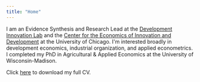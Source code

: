 ```yaml
---
title: "Home"
---
```


I am an Evidence Synthesis and Research Lead at the [Development Innovation Lab](https://bfi.uchicago.edu/development-innovation-lab) and the [Center for the Economics of Innovation and Development](https://bfi.uchicago.edu/centers-programs/development-economics-center/) at the University of Chicago.
I'm interested broadly in development economics, industrial organization, and applied econometrics.
I completed my PhD in Agricultural \& Applied Economics at the University of Wisconsin-Madison. 

Click [here](https://jwdeutschmann.com/Deutschmann_CV.pdf) to download my full CV.